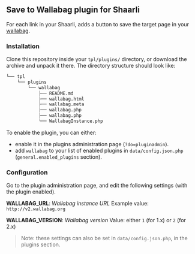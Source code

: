 ## Save to Wallabag plugin for Shaarli

For each link in your Shaarli, adds a button to save the target page in your [wallabag](https://www.wallabag.org/).

### Installation

Clone this repository inside your `tpl/plugins/` directory, or download the archive and unpack it there.
The directory structure should look like:

```bash
└── tpl
    └── plugins
        └── wallabag
            ├── README.md
            ├── wallabag.html
            ├── wallabag.meta
            ├── wallabag.php
            ├── wallabag.php
            └── WallabagInstance.php
```

To enable the plugin, you can either:

  * enable it in the plugins administration page (`?do=pluginadmin`). 
  * add `wallabag` to your list of enabled plugins in `data/config.json.php` (`general.enabled_plugins` section).

### Configuration

Go to the plugin administration page, and edit the following settings (with the plugin enabled).

**WALLABAG_URL**: *Wallabag instance URL*
Example value: `http://v2.wallabag.org`

**WALLABAG_VERSION**: *Wallabag version*
Value: either `1` (for 1.x) or `2` (for 2.x)

> Note: these settings can also be set in `data/config.json.php`, in the plugins section.

